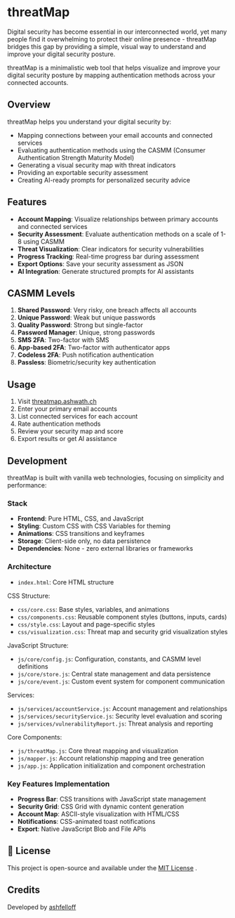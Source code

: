 # threatMap

Digital security has become essential in our interconnected world, yet many people find it overwhelming to protect their online presence - threatMap bridges this gap by providing a simple, visual way to understand and improve your digital security posture.

threatMap is a minimalistic web tool that helps visualize and improve your digital security posture by mapping authentication methods across your connected accounts.

## Overview

threatMap helps you understand your digital security by:
- Mapping connections between your email accounts and connected services
- Evaluating authentication methods using the CASMM (Consumer Authentication Strength Maturity Model)
- Generating a visual security map with threat indicators
- Providing an exportable security assessment
- Creating AI-ready prompts for personalized security advice

## Features

- **Account Mapping**: Visualize relationships between primary accounts and connected services
- **Security Assessment**: Evaluate authentication methods on a scale of 1-8 using CASMM
- **Threat Visualization**: Clear indicators for security vulnerabilities
- **Progress Tracking**: Real-time progress bar during assessment
- **Export Options**: Save your security assessment as JSON
- **AI Integration**: Generate structured prompts for AI assistants

## CASMM Levels

1. **Shared Password**: Very risky, one breach affects all accounts
2. **Unique Password**: Weak but unique passwords
3. **Quality Password**: Strong but single-factor
4. **Password Manager**: Unique, strong passwords
5. **SMS 2FA**: Two-factor with SMS
6. **App-based 2FA**: Two-factor with authenticator apps
7. **Codeless 2FA**: Push notification authentication
8. **Passless**: Biometric/security key authentication

## Usage

1. Visit [threatmap.ashwath.ch](https://threatmap.ashwath.ch)
2. Enter your primary email accounts
3. List connected services for each account
4. Rate authentication methods
5. Review your security map and score
6. Export results or get AI assistance

## Development

threatMap is built with vanilla web technologies, focusing on simplicity and performance:

### Stack
- **Frontend**: Pure HTML, CSS, and JavaScript
- **Styling**: Custom CSS with CSS Variables for theming
- **Animations**: CSS transitions and keyframes
- **Storage**: Client-side only, no data persistence
- **Dependencies**: None - zero external libraries or frameworks

### Architecture
- `index.html`: Core HTML structure

CSS Structure:
- `css/core.css`: Base styles, variables, and animations
- `css/components.css`: Reusable component styles (buttons, inputs, cards)
- `css/style.css`: Layout and page-specific styles
- `css/visualization.css`: Threat map and security grid visualization styles

JavaScript Structure:
- `js/core/config.js`: Configuration, constants, and CASMM level definitions
- `js/core/store.js`: Central state management and data persistence
- `js/core/event.js`: Custom event system for component communication

Services:
- `js/services/accountService.js`: Account management and relationships
- `js/services/securityService.js`: Security level evaluation and scoring
- `js/services/vulnerabilityReport.js`: Threat analysis and reporting

Core Components:
- `js/threatMap.js`: Core threat mapping and visualization
- `js/mapper.js`: Account relationship mapping and tree generation
- `js/app.js`: Application initialization and component orchestration

### Key Features Implementation
- **Progress Bar**: CSS transitions with JavaScript state management
- **Security Grid**: CSS Grid with dynamic content generation
- **Account Map**: ASCII-style visualization with HTML/CSS
- **Notifications**: CSS-animated toast notifications
- **Export**: Native JavaScript Blob and File APIs

## 📝 License

This project is open-source and available under the [MIT License](https://opensource.org/licenses/MIT)  .

## Credits

Developed by [ashfelloff](https://github.com/ashfelloff)

